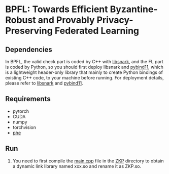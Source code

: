 # BPFL: Towards Efficient Byzantine-Robust and Provably Privacy-Preserving Federated Learning

## Dependencies
In BPFL, the valid check part is coded by C++ with [libsnark](https://github.com/scipr-lab/libsnark), and the FL part is coded by Python, so you should first deploy libsnark and [pybind11](https://github.com/pybind/pybind11), which is a lightweight header-only library that mainly to create Python bindings of existing C++ code, to your machine before running. For deployment details, please refer to [libsnark](https://github.com/scipr-lab/libsnark) and [pybind11](https://github.com/pybind/pybind11).
## Requirements
- pytorch
- CUDA
- numpy
- torchvision
- [phe](https://github.com/data61/python-paillier)
## Run
1. You need to first compile the [main.cpp](https://github.com/BPFL/BPFL/blob/main/ZKP/src/main.cpp) file in the [ZKP](https://github.com/BPFL/BPFL/tree/main/ZKP/src) directory to obtain a dynamic link library named xxx.so and rename it as ZKP.so.
